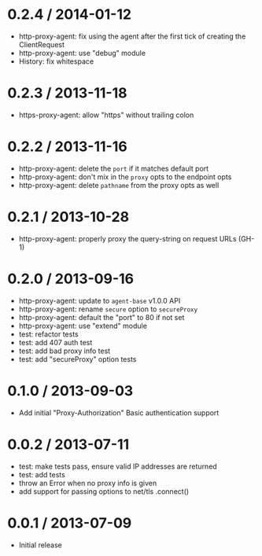 
0.2.4 / 2014-01-12
==================

  * http-proxy-agent: fix using the agent after the first tick of creating the ClientRequest
  * http-proxy-agent: use "debug" module
  * History: fix whitespace

0.2.3 / 2013-11-18
==================

  * https-proxy-agent: allow "https" without trailing colon

0.2.2 / 2013-11-16
==================

  * http-proxy-agent: delete the `port` if it matches default port
  * http-proxy-agent: don't mix in the `proxy` opts to the endpoint opts
  * http-proxy-agent: delete `pathname` from the proxy opts as well

0.2.1 / 2013-10-28
==================

  * http-proxy-agent: properly proxy the query-string on request URLs (GH-1)

0.2.0 / 2013-09-16
==================

  * http-proxy-agent: update to `agent-base` v1.0.0 API
  * http-proxy-agent: rename `secure` option to `secureProxy`
  * http-proxy-agent: default the "port" to 80 if not set
  * http-proxy-agent: use "extend" module
  * test: refactor tests
  * test: add 407 auth test
  * test: add bad proxy info test
  * test: add "secureProxy" option tests

0.1.0 / 2013-09-03
==================

  * Add initial "Proxy-Authorization" Basic authentication support

0.0.2 / 2013-07-11
==================

  * test: make tests pass, ensure valid IP addresses are returned
  * test: add tests
  * throw an Error when no proxy info is given
  * add support for passing options to net/tls .connect()

0.0.1 / 2013-07-09
==================

  * Initial release

